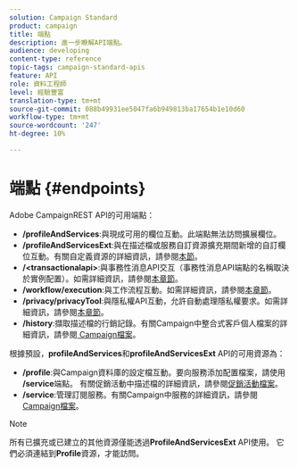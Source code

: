 ```yaml
---
solution: Campaign Standard
product: campaign
title: 端點
description: 進一步瞭解API端點。
audience: developing
content-type: reference
topic-tags: campaign-standard-apis
feature: API
role: 資料工程師
level: 經驗豐富
translation-type: tm+mt
source-git-commit: 088b49931ee5047fa6b949813ba17654b1e10d60
workflow-type: tm+mt
source-wordcount: '247'
ht-degree: 10%

---
```



# 端點 {#endpoints}

Adobe CampaignREST API的可用端點：

* **/profileAndServices**:與現成可用的欄位互動。此端點無法訪問擴展欄位。
* **/profileAndServicesExt**:與在描述檔或服務自訂資源擴充期間新增的自訂欄位互動。有關自定義資源的詳細資訊，請參閱[本節](../../api/using/custom-resources.md)。
* **/&lt;transactionalapi>**:與事務性消息API交互（事務性消息API端點的名稱取決於實例配置）。如需詳細資訊，請參閱[本章節](../../api/using/managing-transactional-messages.md)。
* **/workflow/execution**:與工作流程互動。如需詳細資訊，請參閱[本章節](../../api/using/controlling-a-workflow.md)。
* **/privacy/privacyTool**:與隱私權API互動，允許自動處理隱私權要求。如需詳細資訊，請參閱[本章節](../../api/using/creating-a-privacy-request.md)。
* **/history**:擷取描述檔的行銷記錄。有關Campaign中整合式客戶個人檔案的詳細資訊，請參閱[ Campaign檔案](https://helpx.adobe.com/campaign/standard/audiences/using/integrated-customer-profile.html)。

根據預設，**profileAndServices**&#x200B;和&#x200B;**profileAndServicesExt** API的可用資源為：

* **/profile**:與Campaign資料庫的設定檔互動。要向服務添加配置檔案，請使用&#x200B;**/service**&#x200B;端點。 有關促銷活動中描述檔的詳細資訊，請參閱[促銷活動檔案](https://helpx.adobe.com/campaign/standard/audiences/using/about-profiles.html)。
* **/service**:管理訂閱服務。有關Campaign中服務的詳細資訊，請參閱[Campaign檔案](https://helpx.adobe.com/campaign/standard/audiences/using/creating-a-service.html)。

>[!NOTE]
>
>所有已擴充或已建立的其他資源僅能透過&#x200B;**ProfileAndServicesExt** API使用。 它們必須連結到&#x200B;**Profile**&#x200B;資源，才能訪問。
